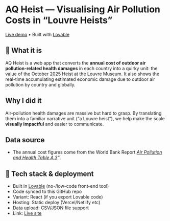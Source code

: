 # AQ Heist — Visualising Air Pollution Costs in “Louvre Heists”

[Live demo](https://aqheist.lovable.app/) • Built with [Lovable](https://lovable.dev/)

## 🎯 What it is  
AQ Heist is a web app that converts the **annual cost of outdoor air pollution-related health damages** in each country into a quirky unit: the value of the October 2025 Heist at the Louvre Museum. It also shows the real-time accumulating estimated economic damage due to outdoor air pollution by country and globally.


## Why I did it  
Air-pollution health damages are massive but hard to grasp. By translating them into a familiar narrative unit (“a Louvre heist”), we help make the scale **visually impactful** and easier to communicate.

## Data source  
- The annual cost figures come from the World Bank Report *[Air Pollution and Health  Table A.3](https://openknowledge.worldbank.org/entities/publication/c96ee144-4a4b-5164-ad79-74c051179eee)”*.  


## 🔧 Tech stack & deployment  
- Built in [Lovable](https://lovable.dev/) (no-/low-code front-end tool)  
- Code synced to this GitHub repo  
- Variant: React (if you export Lovable code)  
- Hosting: Static deploy (Vercel/Netlify etc)  
- Data upload: CSV/JSON file support  
- Link: [Live site](https://aqheist.lovable.app/)  
